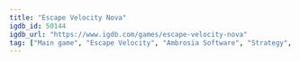 ```yaml
---
title: "Escape Velocity Nova"
igdb_id: 50144
igdb_url: "https://www.igdb.com/games/escape-velocity-nova"
tag: ["Main game", "Escape Velocity", "Ambrosia Software", "Strategy", "Action", "Science fiction", "Open world"]
---
```

